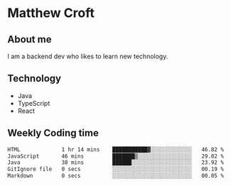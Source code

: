 # Matthew Croft

## About me
I am a backend dev who likes to learn new technology. 

## Technology
- Java
- TypeScript
- React

## Weekly Coding time
<!--START_SECTION:waka-->

```txt
HTML             1 hr 14 mins    ███████████▓░░░░░░░░░░░░░   46.82 %
JavaScript       46 mins         ███████▒░░░░░░░░░░░░░░░░░   29.02 %
Java             38 mins         ██████░░░░░░░░░░░░░░░░░░░   23.92 %
GitIgnore file   0 secs          ░░░░░░░░░░░░░░░░░░░░░░░░░   00.19 %
Markdown         0 secs          ░░░░░░░░░░░░░░░░░░░░░░░░░   00.05 %
```

<!--END_SECTION:waka-->
